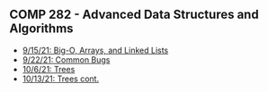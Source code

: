 ## COMP 282 - Advanced Data Structures and Algorithms
- [9/15/21: Big-O, Arrays, and Linked Lists](notes/9-15)
- [9/22/21: Common Bugs](notes/9-22)
- [10/6/21: Trees](notes/10-6)
- [10/13/21: Trees cont.](notes/10-13)